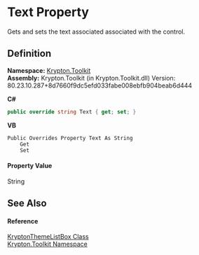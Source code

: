 # Text Property


Gets and sets the text associated associated with the control.



## Definition
**Namespace:** <a href="79d2eac2-21f4-54ff-7552-b20c33c30600.md">Krypton.Toolkit</a>  
**Assembly:** Krypton.Toolkit (in Krypton.Toolkit.dll) Version: 80.23.10.287+8d7660f9dc5efd033fabe008ebfb904beab6d444

**C#**
``` C#
public override string Text { get; set; }
```
**VB**
``` VB
Public Overrides Property Text As String
	Get
	Set
```



#### Property Value
String

## See Also


#### Reference
<a href="07ceffc3-e890-2bae-9754-3823df6ca628.md">KryptonThemeListBox Class</a>  
<a href="79d2eac2-21f4-54ff-7552-b20c33c30600.md">Krypton.Toolkit Namespace</a>  

